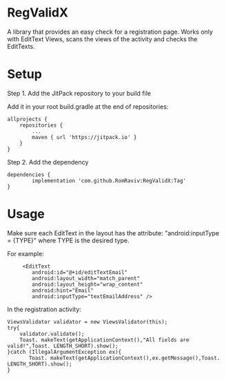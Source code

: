 # RegValidX
A library that provides an easy check for a registration page. 
Works only with EditText Views, scans the views of the activity and checks the EditTexts.

# Setup
Step 1. Add the JitPack repository to your build file


Add it in your root build.gradle at the end of repositories:

	allprojects {
		repositories {
			...
			maven { url 'https://jitpack.io' }
		}
	}
Step 2. Add the dependency

	dependencies {
	        implementation 'com.github.RomRaviv:RegValidX:Tag'
	}
  
# Usage
Make sure each EditText in the layout has the attribute: "android:inputType = {TYPE}" where TYPE is the desired type.

For example:

         <EditText
            android:id="@+id/editTextEmail"
            android:layout_width="match_parent"
            android:layout_height="wrap_content"
            android:hint="Email"
            android:inputType="textEmailAddress" />

In the registration activity:


  	ViewsValidator validator = new ViewsValidator(this); 
 	try{
		validator.validate();
		Toast. makeText(getApplicationContext(),"All fields are valid!",Toast. LENGTH_SHORT).show();
    }catch (IllegalArgumentException ex){
           Toast. makeText(getApplicationContext(),ex.getMessage(),Toast. LENGTH_SHORT).show();
	}

